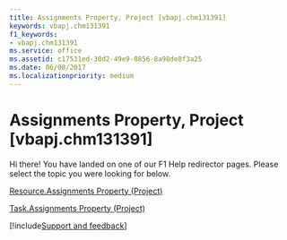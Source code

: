 ```yaml
---
title: Assignments Property, Project [vbapj.chm131391]
keywords: vbapj.chm131391
f1_keywords:
- vbapj.chm131391
ms.service: office
ms.assetid: c17531ed-30d2-49e9-8856-8a98de8f3a25
ms.date: 06/08/2017
ms.localizationpriority: medium
---
```



# Assignments Property, Project [vbapj.chm131391]

Hi there! You have landed on one of our F1 Help redirector pages. Please select the topic you were looking for below.

[Resource.Assignments Property (Project)](https://msdn.microsoft.com/library/53c2363e-7a42-bd6c-6e6e-bf3c052f8781%28Office.15%29.aspx)

[Task.Assignments Property (Project)](https://msdn.microsoft.com/library/a481e813-8f02-c58b-2910-6995aaaafa09%28Office.15%29.aspx)

[!include[Support and feedback](~/includes/feedback-boilerplate.md)]